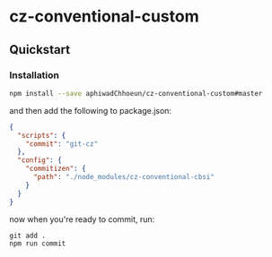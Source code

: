 # cz-conventional-custom

## Quickstart

### Installation

```bash
npm install --save aphiwadChhoeun/cz-conventional-custom#master
```

and then add the following to package.json:

```json
{
  "scripts": {
    "commit": "git-cz"
  },
  "config": {
    "commitizen": {
      "path": "./node_modules/cz-conventional-cbsi"
    }
  }
}
```

now when you're ready to commit, run:
```git
git add .
npm run commit
```